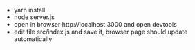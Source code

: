 - yarn install
- node server.js
- open in browser http://localhost:3000 and open devtools
- edit file src/index.js and save it, browser page should update automatically